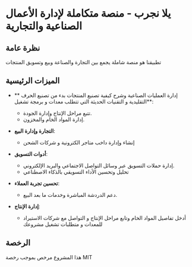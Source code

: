# يلا نجرب - منصة متكاملة لإدارة الأعمال الصناعية والتجارية

## نظرة عامة
تطبيقنا هو منصة شاملة يجمع بين التجارة والصناعة وبيع وتسويق المنتجات

## الميزات الرئيسية
- ** إدارة العمليات الصناعية وشرح كيفية تصنيع المنتجات بدء من تصنيع الحرف التقليدية و التقنيات الحديثة التي تتطلب معدات و برمجة تشغيل**: 
  - تتبع مراحل الإنتاج وإدارة الجودة.
  - إدارة المواد الخام والمخزون.

- **التجارة وإدارة البيع**: 
  - إنشاء وإدارة داخب متاجر الكترونية و شركات الشحن

- **أدوات التسويق**: 
  - إدارة حملات التسويق عبر وسائل التواصل الاجتماعي والبريد الإلكتروني.
  - تحليل وتحسين الأداء التسويقي بالذكاء الاصطناعي
- **تحسين تجربة العملاء**:
  - دعم الدردشة المباشرة وخدمات ما بعد البيع.
  
- **إدارة الإنتاج**: 
   - أدخل تفاصيل المواد الخام وتابع مراحل الإنتاج و التواصل مع شركات الاستيراد للمعدات و متطلبات تشغيل مشروعك

## الرخصة
هذا المشروع مرخص بموجب رخصة MIT
